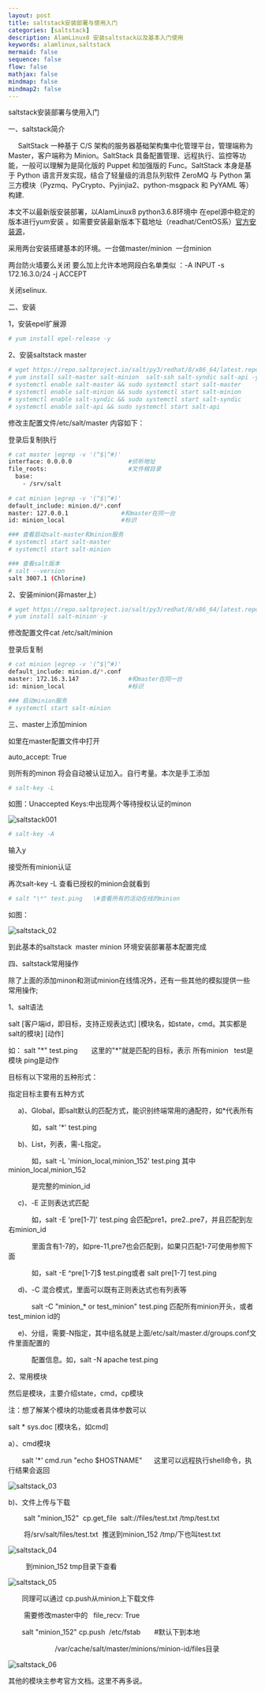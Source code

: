 ```yaml
---
layout: post
title: saltstack安装部署与使用入门 
categories: [saltstack]
description: AlamLinux8 安装saltstack以及基本入门使用
keywords: alamlinux,saltstack 
mermaid: false
sequence: false
flow: false
mathjax: false
mindmap: false
mindmap2: false
---
```


saltstack安装部署与使用入门



一、saltstack简介

     SaltStack 一种基于 C/S 架构的服务器基础架构集中化管理平台，管理端称为 Master，客户端称为 Minion。SaltStack 具备配置管理、远程执行、监控等功能，一般可以理解为是简化版的 Puppet 和加强版的 Func。SaltStack 本身是基于 Python 语言开发实现，结合了轻量级的消息队列软件 ZeroMQ 与 Python 第三方模块（Pyzmq、PyCrypto、Pyjinjia2、python\-msgpack 和 PyYAML 等）构建.

本文不以最新版安装部署，以AlamLinux8  python3.6.8环境中 在epel源中稳定的版本进行yum安装 。如需要安装最新版本下载地址（readhat/CentOS系）[官方安装源](https://docs.saltproject.io/salt/install-guide/en/latest/topics/install-by-operating-system/centos.html#install-centos)，


采用两台安装搭建基本的环境。一台做master/minion  一台minion

两台防火墙要么关闭 要么加上允许本地网段白名单类似 ：\-A INPUT \-s 172\.16\.3\.0/24 \-j ACCEPT

关闭selinux.


二、安装

1，安装epel扩展源

```bash
# yum install epel-release -y
```


2、安装saltstack master

```bash
# wget https://repo.saltproject.io/salt/py3/redhat/8/x86_64/latest.repo  -O /etc/yum.repos.d/
# yum install salt-master salt-minion  salt-ssh salt-syndic salt-api -y
# systemctl enable salt-master && sudo systemctl start salt-master
# systemctl enable salt-minion && sudo systemctl start salt-minion
# systemctl enable salt-syndic && sudo systemctl start salt-syndic
# systemctl enable salt-api && sudo systemctl start salt-api
```

修改主配置文件/etc/salt/master 内容如下：

登录后复制执行
```bash
# cat master |egrep -v '(^$|^#)'
interface: 0.0.0.0                #侦听地址
file_roots:                       #文件根目录
  base:
    - /srv/salt
    
# cat minion |egrep -v '(^$|^#)'
default_include: minion.d/*.conf      
master: 127.0.0.1               #和master在同一台
id: minion_local                #标识

### 查看启动salt-master和minion服务
# systemctl start salt-master 
# systemctl start salt-minion 

### 查看salt版本
# salt --version
salt 3007.1 (Chlorine)
```



2、安装minion(非master上）

```bash
# wget https://repo.saltproject.io/salt/py3/redhat/8/x86_64/latest.repo  -O /etc/yum.repos.d/
# yum install salt-minion -y
```

修改配置文件cat /etc/salt/minion

登录后复制  
```bash
# cat minion |egrep -v '(^$|^#)'
default_include: minion.d/*.conf      
master: 172.16.3.147              #和master在同一台
id: minion_local                  #标识

### 启动minion服务 
# systemctl start salt-minion
```

三、master上添加minion

如里在master配置文件中打开

auto\_accept: True

则所有的minon 将会自动被认证加入。自行考量。本次是手工添加

```bash
# salt-key -L
```

如图：Unaccepted Keys:中出现两个等待授权认证的minon

![saltstack001](/images/saltstack/salt001.png)

```bash
# salt-key -A   
```
输入y

接受所有minion认证

再次salt-key -L 查看已授权的minion会就看到

```bash
# salt "\*" test.ping   \#查看所有的活动在线的minion
```

如图：

![saltstack_02](/images/saltstack/salt002.png")


到此基本的saltstack  master minion 环境安装部署基本配置完成

四、saltstack常用操作

除了上面的添加minon和测试minion在线情况外，还有一些其他的模拟提供一些常用操作;

1、salt语法

salt [客户端id，即目标，支持正规表达式] [模块名，如state，cmd。其实都是salt的模块] [动作]

如： salt "\*" test.ping       这里的"\*"就是匹配的目标，表示 所有minion   test是模块 ping是动作

目标有以下常用的五种形式：

指定目标主要有五种方式

     a)、Global，即salt默认的匹配方式，能识别终端常用的通配符，如\*代表所有

            如，salt '\*' test.ping

     b)、List，列表，需\-L指定。

            如，salt \-L 'minion\_local,minion\_152' test.ping 其中minion\_local,minion\_152

            是完整的minion\_id

     c)、\-E 正则表达式匹配

            如，salt \-E 'pre\[1\-7]' test.ping 会匹配pre1，pre2\..pre7，并且匹配到左右minion\_id

            里面含有1\-7的，如pre\-11,pre7也会匹配到，如果只匹配1\-7可使用参照下面

            如，salt \-E ^pre\[1\-7]$ test.ping或者 salt pre\[1\-7] test.ping

     d)、\-C 混合模式，里面可以既有正则表达式也有列表等

            salt \-C "minion\_\* or test\_minion" test.ping 匹配所有minion开头，或者test\_minion id的

     e)、分组，需要\-N指定，其中组名就是上面/etc/salt/master.d/groups.conf文件里面配置的

            配置信息。如，salt \-N apache test.ping

  

2、常用模块

然后是模块，主要介绍state，cmd，cp模块

注：想了解某个模块的功能或者具体参数可以

salt \* sys.doc \[模块名，如cmd]

a）、cmd模块

       salt '\*' cmd.run "echo $HOSTNAME"      这里可以远程执行shell命令，执行结果会返回

![saltstack_03](/images/saltstack/salt003.png)

b)、文件上传与下载

        salt "minion_152"  cp.get\_file  salt://files/test.txt /tmp/test.txt

        将/srv/salt/files/test.txt  推送到minion\_152 /tmp/下也叫test.txt

![saltstack_04](/images/saltstack/salt004.png)

         到minion\_152 tmp目录下查看

![saltstack_05](/images/salt/salt005.png) 

       同理可以通过 cp.push从minion上下载文件

        需要修改master中的   file\_recv: True

       salt "minion\_152" cp.push  /etc/fstab       \#默认下到本地

                        /var/cache/salt/master/minions/minion\-id/files目录

![saltstack_06](/images/saltstack/salt006.png)

其他的模块主参考官方文档。这里不再多说。  

